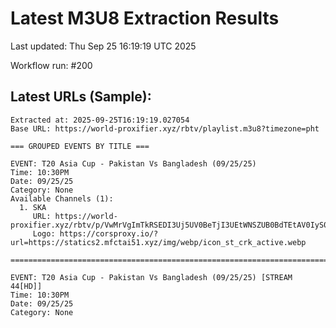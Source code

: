 # Latest M3U8 Extraction Results

Last updated: Thu Sep 25 16:19:19 UTC 2025

Workflow run: #200

## Latest URLs (Sample):
```
Extracted at: 2025-09-25T16:19:19.027054
Base URL: https://world-proxifier.xyz/rbtv/playlist.m3u8?timezone=pht

=== GROUPED EVENTS BY TITLE ===

EVENT: T20 Asia Cup - Pakistan Vs Bangladesh (09/25/25)
Time: 10:30PM
Date: 09/25/25
Category: None
Available Channels (1):
  1. SKA
     URL: https://world-proxifier.xyz/rbtv/p/VwMrVgImTkRSEDI3Uj5UV0BeTjI3UEtWNSZUB0BdTEtAV0IyS0IoViwHKhctPRQoEgoTHhc9ESgXAhwQFwM=/index.m3u8
     Logo: https://corsproxy.io/?url=https://statics2.mfctai51.xyz/img/webp/icon_st_crk_active.webp

================================================================================

EVENT: T20 Asia Cup - Pakistan Vs Bangladesh (09/25/25) [STREAM 44[HD]]
Time: 10:30PM
Date: 09/25/25
Category: None
```
